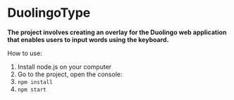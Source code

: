 # DuolingoType

**The project involves creating an overlay for the Duolingo web application that enables users to input words using the keyboard.**

How to use:
1. Install node.js on your computer
2. Go to the project, open the console:
3. ```npm install```
4. ```npm start```